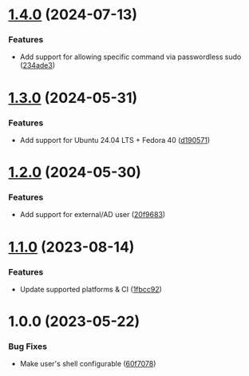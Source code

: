 # [1.4.0](https://github.com/de-it-krachten/ansible-role-ansiblenode/compare/v1.3.0...v1.4.0) (2024-07-13)


### Features

* Add support for allowing specific command via passwordless sudo ([234ade3](https://github.com/de-it-krachten/ansible-role-ansiblenode/commit/234ade34f5907095a601a0ef502ce33d070d1422))

# [1.3.0](https://github.com/de-it-krachten/ansible-role-ansiblenode/compare/v1.2.0...v1.3.0) (2024-05-31)


### Features

* Add support for Ubuntu 24.04 LTS + Fedora 40 ([d190571](https://github.com/de-it-krachten/ansible-role-ansiblenode/commit/d1905719ecc4083fd3faf70a46eb4ac5809d8b32))

# [1.2.0](https://github.com/de-it-krachten/ansible-role-ansiblenode/compare/v1.1.0...v1.2.0) (2024-05-30)


### Features

* Add support for external/AD user ([20f9683](https://github.com/de-it-krachten/ansible-role-ansiblenode/commit/20f96834dd765d262ce0f1131cc8a209d58266b5))

# [1.1.0](https://github.com/de-it-krachten/ansible-role-ansiblenode/compare/v1.0.0...v1.1.0) (2023-08-14)


### Features

* Update supported platforms & CI ([1fbcc92](https://github.com/de-it-krachten/ansible-role-ansiblenode/commit/1fbcc926921691956355805690af2e2f54e710b0))

# 1.0.0 (2023-05-22)


### Bug Fixes

* Make user's shell configurable ([60f7078](https://github.com/de-it-krachten/ansible-role-ansiblenode/commit/60f7078526f9b9b891bd641d1831a8c2a5496cf5))

